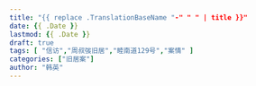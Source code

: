 ```yaml
---
title: "{{ replace .TranslationBaseName "-" " " | title }}"
date: {{ .Date }}
lastmod: {{ .Date }}
draft: true
tags: [ "信访","周叔弢旧居","睦南道129号","案情" ]
categories: ["旧居案"]
author: "韩英"
---
```


